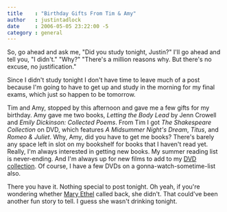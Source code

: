 ```yaml
---
title    : "Birthday Gifts From Tim & Amy"
author   : justintadlock
date     : 2006-05-05 23:22:00 -5
category : general
---
```


So, go ahead and ask me, "Did you study tonight, Justin?"
I'll go ahead and tell you, "I didn't."
"Why?"
"There's a million reasons why.  But there's no excuse, no justification."

Since I didn't study tonight I don't have time to leave much of a post because I'm going to have to get up and study in the morning for my final exams, which just so happen to be tomorrow.

Tim and Amy, stopped by this afternoon and gave me a few gifts for my birthday.  Amy gave me two books, <i> Letting the Body Lead</i> by Jenn Crowell and  <i> Emily Dickinson:  Collected Poems</i>.  From Tim I got <i> The Shakespeare Collection</i> on DVD, which features <i> A Midsummer Night's Dream</i>, <i> Titus</i>, and <i> Romeo &amp; Juliet</i>.  Why, Amy, did you have to get me books?  There's barely any space left in slot on my bookshelf for books that I haven't read yet.  Really, I'm always interested in getting new books.  My summer reading list is never-ending.  And I'm always up for new films to add to my <a href="http://www.dark-autumn.com/people/justin_tadlock/articles/DVDs.php" title="My DVD Collection"> DVD collection</a>.  Of course, I have a few DVDs on a gonna-watch-sometime-list also.

There you have it.  Nothing special to post tonight.  Oh yeah, if you're wondering whether <a href="http://dark-autumn.com/wordpress/index.php/2006/05/04/mary-ethel" title="The Story Of Me &amp; Mary Ethel: May 4, 2006"> Mary Ethel</a> called back, she didn't.  That could've been another fun story to tell.  I guess she wasn't drinking tonight.
